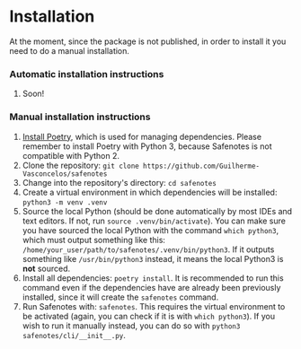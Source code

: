 # Installation

At the moment, since the package is not published, in order to install it you
need to do a manual installation.

### Automatic installation instructions

1. Soon!

### Manual installation instructions

1. [Install Poetry](https://python-poetry.org/docs/#installation), which is used for managing
dependencies. Please remember to install Poetry with Python 3, because Safenotes
is not compatible with Python 2.
2. Clone the repository: `git clone https://github.com/Guilherme-Vasconcelos/safenotes`
3. Change into the repository's directory: `cd safenotes`
4. Create a virtual environment in which dependencies will be installed: `python3 -m venv .venv`
5. Source the local Python (should be done automatically by most
IDEs and text editors. If not, run `source .venv/bin/activate`). You can
make sure you have sourced the local Python with the command `which python3`,
which must output something like this: `/home/your_user/path/to/safenotes/.venv/bin/python3`.
If it outputs something like `/usr/bin/python3` instead, it means the local Python3
is **not** sourced.
6. Install all dependencies: `poetry install`. It is recommended to run this command
even if the dependencies have are already been previously installed, since it will create
the `safenotes` command.
7. Run Safenotes with: `safenotes`. This requires the virtual environment to be
activated (again, you can check if it is with `which python3`).
If you wish to run it manually instead, you can do so with `python3 safenotes/cli/__init__.py`.
